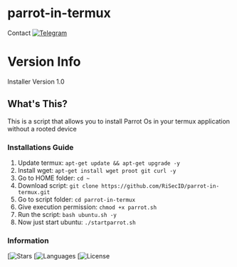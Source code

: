 # parrot-in-termux

 Contact [![Telegram](https://img.shields.io/badge/Telegram-2CA5E0?style=for-the-badge&logo=telegram&logoColor=white)](https://t.me/rian1337)

# Version Info
Installer Version 1.0

## What's This?

This is a script that allows you to install Parrot Os in your termux application without a rooted device

### Installations Guide

1. Update termux: `apt-get update && apt-get upgrade -y`
2. Install wget: `apt-get install wget proot git curl -y`
3. Go to HOME folder: `cd ~`
4. Download script: `git clone https://github.com/RiSecID/parrot-in-termux.git`
5. Go to script folder: `cd parrot-in-termux`
6. Give execution permission: `chmod +x parrot.sh`
7. Run the script: `bash ubuntu.sh -y`
8. Now just start ubuntu: `./startparrot.sh`

### Information
[![Stars](https://img.shields.io/packagist/stars/RiSecID/parrot-in-termux)
[![Languages](https://img.shields.io/github/languages/count/RiSecID/parrot-in-termux)
[![License](https://img.shields.io/hexpm/l/plug)
